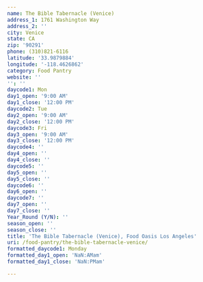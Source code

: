 ```yaml
---
name: The Bible Tabernacle (Venice)
address_1: 1761 Washington Way
address_2: ''
city: Venice
state: CA
zip: '90291'
phone: (310)821-6116
latitude: '33.9879884'
longitude: '-118.4626862'
category: Food Pantry
website: ''
'': ''
daycode1: Mon
day1_open: '9:00 AM'
day1_close: '12:00 PM'
daycode2: Tue
day2_open: '9:00 AM'
day2_close: '12:00 PM'
daycode3: Fri
day3_open: '9:00 AM'
day3_close: '12:00 PM'
daycode4: ''
day4_open: ''
day4_close: ''
daycode5: ''
day5_open: ''
day5_close: ''
daycode6: ''
day6_open: ''
daycode7: ''
day7_open: ''
day7_close: ''
Year_Round (Y/N): ''
season_open: ''
season_close: ''
title: 'The Bible Tabernacle (Venice), Food Oasis Los Angeles'
uri: /food-pantry/the-bible-tabernacle-venice/
formatted_daycode1: Monday
formatted_day1_open: 'NaN:AMam'
formatted_day1_close: 'NaN:PMam'

---
```

